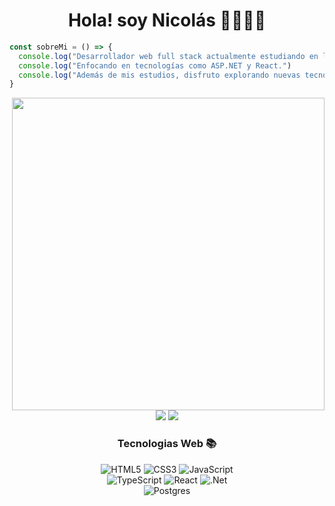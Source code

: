 <div align="center">
  <h1>Hola! soy Nicolás 👋🏻👨‍💻</h1>
</div>

```js
const sobreMi = () => {
  console.log("Desarrollador web full stack actualmente estudiando en la universidad.")
  console.log("Enfocando en tecnologías como ASP.NET y React.")
  console.log("Además de mis estudios, disfruto explorando nuevas tecnologías y creando proyectos innovadores.")
}
```
<img img align="right" width="500" height="auto" src="https://user-images.githubusercontent.com/74038190/226190894-18e959ba-d458-4a94-ac44-790190f2a947.gif" /> 

<div align="center">
 <a href="" target="_blank" ><img src="https://img.shields.io/badge/Portfolio-255E63?style=for-the-badge&logo=About.me&logoColor=white"/></a>
  <a href="https://www.linkedin.com/in/abranico" target="_blank"> <img src="https://img.shields.io/badge/LinkedIn-0077B5?style=for-the-badge&logo=linkedin&logoColor=white"/></a> 
 </div>

<div align="center">
  
  <h3>Tecnologias Web 📚</h3>

  
  ![HTML5](https://img.shields.io/badge/html5-%23E34F26.svg?style=for-the-badge&logo=html5&logoColor=white) ![CSS3](https://img.shields.io/badge/css3-%231572B6.svg?style=for-the-badge&logo=css3&logoColor=white)
  ![JavaScript](https://img.shields.io/badge/javascript-%23323330.svg?style=for-the-badge&logo=javascript&logoColor=%23F7DF1E)
  <br>
  ![TypeScript](https://img.shields.io/badge/typescript-%23007ACC.svg?style=for-the-badge&logo=typescript&logoColor=white)
  ![React](https://img.shields.io/badge/react-%2320232a.svg?style=for-the-badge&logo=react&logoColor=%2361DAFB)
  ![.Net](https://img.shields.io/badge/.NET-5C2D91?style=for-the-badge&logo=.net&logoColor=white)
  <br>
  ![Postgres](https://img.shields.io/badge/postgres-%23316192.svg?style=for-the-badge&logo=postgresql&logoColor=white) 
  
</div>















